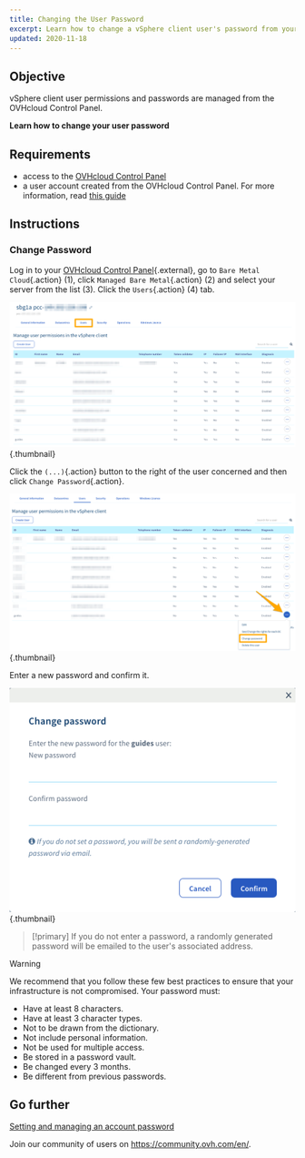 ```yaml
---
title: Changing the User Password
excerpt: Learn how to change a vSphere client user's password from your OVHcloud Control Panel
updated: 2020-11-18
---
```


## Objective

vSphere client user permissions and passwords are managed from the OVHcloud Control Panel.

**Learn how to change your user password**

## Requirements

- access to the [OVHcloud Control Panel](https://ca.ovh.com/auth/?action=gotomanager&from=https://www.ovh.com/asia/&ovhSubsidiary=asia)
- a user account created from the OVHcloud Control Panel. For more information, read [this guide](/pages/bare_metal_cloud/managed_bare_metal/manager-ovhcloud#users-tab)

## Instructions

### Change Password

Log in to your [OVHcloud Control Panel](https://ca.ovh.com/auth/?action=gotomanager&from=https://www.ovh.com/asia/&ovhSubsidiary=asia){.external}, go to `Bare Metal Cloud`{.action} (1), click `Managed Bare Metal`{.action} (2) and select your server from the list (3). Click the `Users`{.action} (4) tab.

![control panel](images/userpassword1.png){.thumbnail}

Click the `(...)`{.action} button to the right of the user concerned and then click `Change Password`{.action}.

![change password](images/userpassword2.png){.thumbnail}

Enter a new password and confirm it.

![change password](images/userpassword3.png){.thumbnail}

> [!primary]
> If you do not enter a password, a randomly generated password will be emailed to the user's associated address.
>

> [!warning]
>
>We recommend that you follow these few best practices to ensure that your infrastructure is not compromised. Your password must:
>
> - Have at least 8 characters.
> - Have at least 3 character types.
> - Not to be drawn from the dictionary.
> - Not include personal information.
> - Not be used for multiple access.
> - Be stored in a password vault.
> - Be changed every 3 months.
> - Be different from previous passwords.
>

## Go further

[Setting and managing an account password](/pages/account_and_service_management/account_information/manage-ovh-password)

Join our community of users on <https://community.ovh.com/en/>.
